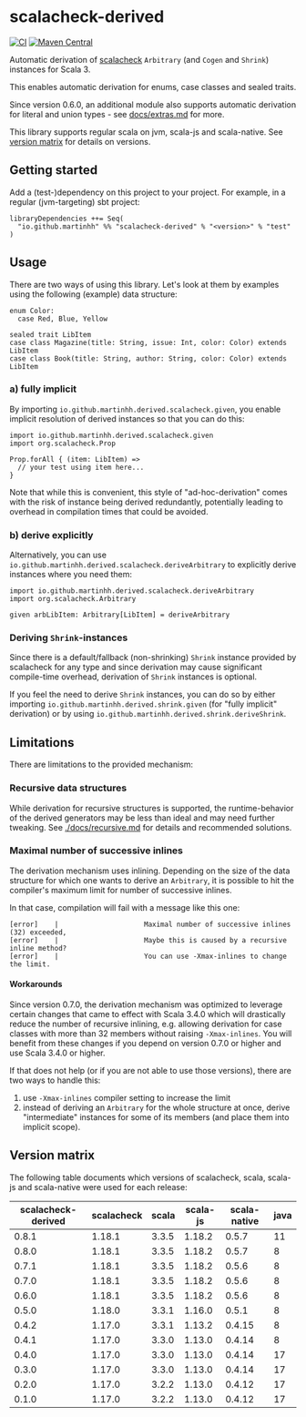 # scalacheck-derived

[![CI](https://github.com/martinhh/scalacheck-derived/actions/workflows/ci.yml/badge.svg?branch=main)](https://github.com/MartinHH/scalacheck-derived/actions/workflows/ci.yml?query=branch%3Amain) [![Maven Central](https://maven-badges.herokuapp.com/maven-central/io.github.martinhh/scalacheck-derived_3/badge.svg)](https://maven-badges.herokuapp.com/maven-central/io.github.martinhh/scalacheck-derived_3)

Automatic derivation of [scalacheck](https://github.com/typelevel/scalacheck) `Arbitrary` (and `Cogen` and `Shrink`)
instances for Scala 3.

This enables automatic derivation for enums, case classes and sealed traits.

Since version 0.6.0, an additional module also supports automatic derivation for literal and union types - see
[docs/extras.md](docs/extras.md) for more.

This library supports regular scala on jvm, scala-js and scala-native. See
[version matrix](#version-matrix) for details on versions.

## Getting started

Add a (test-)dependency on this project to your project. For example, in a regular (jvm-targeting)
sbt project:

```
libraryDependencies ++= Seq(
  "io.github.martinhh" %% "scalacheck-derived" % "<version>" % "test"
)
```

## Usage

There are two ways of using this library. Let's look at them by examples using the following
(example) data structure:

```
enum Color:
  case Red, Blue, Yellow

sealed trait LibItem
case class Magazine(title: String, issue: Int, color: Color) extends LibItem
case class Book(title: String, author: String, color: Color) extends LibItem
```

### a) fully implicit

By importing `io.github.martinhh.derived.scalacheck.given`, you enable implicit resolution of
derived instances so that you can do this:

```
import io.github.martinhh.derived.scalacheck.given
import org.scalacheck.Prop

Prop.forAll { (item: LibItem) =>
  // your test using item here...
}
```

Note that while this is convenient, this style of "ad-hoc-derivation" comes with the risk of instance being derived
redundantly, potentially leading to overhead in compilation times that could be avoided.

### b) derive explicitly

Alternatively, you can use `io.github.martinhh.derived.scalacheck.deriveArbitrary` to explicitly
derive instances where you need them:

```
import io.github.martinhh.derived.scalacheck.deriveArbitrary
import org.scalacheck.Arbitrary

given arbLibItem: Arbitrary[LibItem] = deriveArbitrary
```

### Deriving `Shrink`-instances

Since there is a default/fallback (non-shrinking) `Shrink` instance provided by scalacheck for any type and since
derivation may cause significant compile-time overhead, derivation of `Shrink` instances is optional.

If you feel the need to derive `Shrink` instances, you can do so by either importing
`io.github.martinhh.derived.shrink.given` (for "fully implicit" derivation) or by using
`io.github.martinhh.derived.shrink.deriveShrink`.

## Limitations

There are limitations to the provided mechanism:

### Recursive data structures

While derivation for recursive structures is supported, the runtime-behavior of the derived generators
may be less than ideal and may need further tweaking. See [./docs/recursive.md](./docs/recursive.md) for
details and recommended solutions.

### Maximal number of successive inlines

The derivation mechanism uses inlining. Depending on the size of the data structure for which one
wants to derive an `Arbitrary`, it is possible to hit the compiler's maximum limit for number of
successive inlines.

In that case, compilation will fail with a message like this one:

```
[error]    |                     Maximal number of successive inlines (32) exceeded,
[error]    |                     Maybe this is caused by a recursive inline method?
[error]    |                     You can use -Xmax-inlines to change the limit.
```

#### Workarounds

Since version 0.7.0, the derivation mechanism was optimized to leverage certain changes that came to effect
with Scala 3.4.0 which will drastically reduce the number of recursive inlining,
e.g. allowing derivation for case classes with more than 32 members without raising `-Xmax-inlines`.
You will benefit from these changes if you depend on version 0.7.0 or higher and use Scala 3.4.0 or higher.

If that does not help (or if you are not able to use those versions), there are two ways to handle this:

1. use `-Xmax-inlines` compiler setting to increase the limit
2. instead of deriving an `Arbitrary` for the whole structure at once, derive "intermediate"
   instances for some of its members (and place them into implicit scope).

## Version matrix

The following table documents which versions of scalacheck, scala, scala-js and scala-native were
used for each release:

| scalacheck-derived | scalacheck | scala | scala-js | scala-native | java |
|--------------------|------------|-------|----------|--------------|------|
| 0.8.1              | 1.18.1     | 3.3.5 | 1.18.2   | 0.5.7        | 11   |
| 0.8.0              | 1.18.1     | 3.3.5 | 1.18.2   | 0.5.7        | 8    |
| 0.7.1              | 1.18.1     | 3.3.5 | 1.18.2   | 0.5.6        | 8    |
| 0.7.0              | 1.18.1     | 3.3.5 | 1.18.2   | 0.5.6        | 8    |
| 0.6.0              | 1.18.1     | 3.3.5 | 1.18.2   | 0.5.6        | 8    |
| 0.5.0              | 1.18.0     | 3.3.1 | 1.16.0   | 0.5.1        | 8    |
| 0.4.2              | 1.17.0     | 3.3.1 | 1.13.2   | 0.4.15       | 8    |
| 0.4.1              | 1.17.0     | 3.3.0 | 1.13.0   | 0.4.14       | 8    |
| 0.4.0              | 1.17.0     | 3.3.0 | 1.13.0   | 0.4.14       | 17   |
| 0.3.0              | 1.17.0     | 3.3.0 | 1.13.0   | 0.4.14       | 17   |
| 0.2.0              | 1.17.0     | 3.2.2 | 1.13.0   | 0.4.12       | 17   |
| 0.1.0              | 1.17.0     | 3.2.2 | 1.13.0   | 0.4.12       | 17   |
